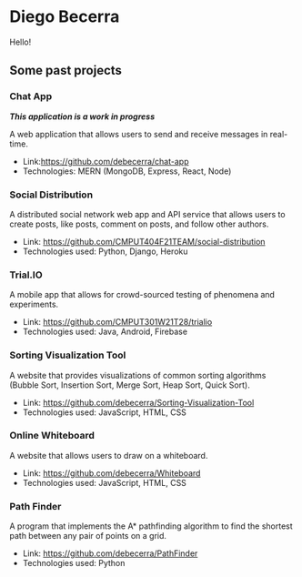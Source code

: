 # Diego Becerra

Hello!

## Some past projects

### Chat App

___This application is a work in progress___

A web application that allows users to send and receive messages in real-time.
 - Link:https://github.com/debecerra/chat-app
 - Technologies: MERN (MongoDB, Express, React, Node)

### Social Distribution
A distributed social network web app and API service that allows users to create posts, like posts, comment on posts, and follow other authors.
 - Link: https://github.com/CMPUT404F21TEAM/social-distribution
 - Technologies used: Python, Django, Heroku

### Trial.IO
A mobile app that allows for crowd-sourced testing of phenomena and experiments.
 - Link: https://github.com/CMPUT301W21T28/trialio
 - Technologies used: Java, Android, Firebase

### Sorting Visualization Tool
A website that provides visualizations of common sorting algorithms (Bubble Sort, Insertion Sort, Merge Sort, Heap Sort, Quick Sort).
 - Link: https://github.com/debecerra/Sorting-Visualization-Tool
 - Technologies used: JavaScript, HTML, CSS

### Online Whiteboard
A website that allows users to draw on a whiteboard.
 - Link: https://github.com/debecerra/Whiteboard
 - Technologies used: JavaScript, HTML, CSS

### Path Finder
A program that implements the A* pathfinding algorithm to find the shortest path between any pair of points on a grid.
 - Link: https://github.com/debecerra/PathFinder
 - Technologies used: Python
